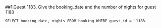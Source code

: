 ##1.Guest 1183. Give the booking_date and the number of nights for guest 1183
```
SELECT booking_date, nights FROM booking WHERE guest_id = '1183'
```

